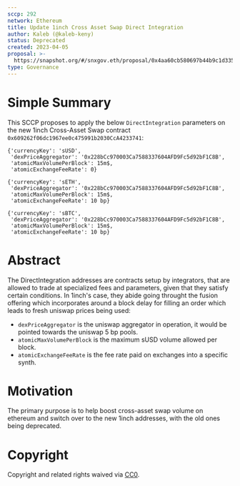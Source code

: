 ```yaml
---
sccp: 292
network: Ethereum
title: Update 1inch Cross Asset Swap Direct Integration
author: Kaleb (@kaleb-keny)
status: Deprecated
created: 2023-04-05
proposal: >-
  https://snapshot.org/#/snxgov.eth/proposal/0x4aa60cb580697b44b9c1d3358b788ac450bd38190cbbb2fc2006c8a0eb258cc6
type: Governance
---
```


# Simple Summary

This SCCP proposes to apply the below `DirectIntegration` parameters on the new 1inch Cross-Asset Swap contract `0x609262f06dc1967ee0c475991b2030CcA4233741`:

```
{'currencyKey': 'sUSD',
 'dexPriceAggregator': '0x228bCc970003Ca7588337604AFD9Fc5d92bF1C8B',
 'atomicMaxVolumePerBlock': 15m$,
 'atomicExchangeFeeRate': 0}

{'currencyKey': 'sETH',
 'dexPriceAggregator': '0x228bCc970003Ca7588337604AFD9Fc5d92bF1C8B',
 'atomicMaxVolumePerBlock': 15m$,
 'atomicExchangeFeeRate': 10 bp}

{'currencyKey': 'sBTC',
 'dexPriceAggregator': '0x228bCc970003Ca7588337604AFD9Fc5d92bF1C8B',
 'atomicMaxVolumePerBlock': 15m$,
 'atomicExchangeFeeRate': 10 bp}
```

# Abstract

The DirectIntegration addresses are contracts setup by integrators, that are allowed to trade at specialized fees and parameters, given that they satisfy certain conditions. In 1inch's case, they abide going throught the fusion offering which incorporates around a block delay for filling an order which leads to fresh uniswap prices being used:
- `dexPriceAggregator` is the uniswap aggregator in operation, it would be pointed towards the uniswap 5 bp pools.
- `atomicMaxVolumePerBlock` is the maximum sUSD volume allowed per block.
- `atomicExchangeFeeRate` is the fee rate paid on exchanges into a specific synth.


# Motivation

The primary purpose is to help boost cross-asset swap volume on ethereum and switch over to the new 1inch addresses, with the old ones being deprecated.


# Copyright

Copyright and related rights waived via [CC0](https://creativecommons.org/publicdomain/zero/1.0/).
